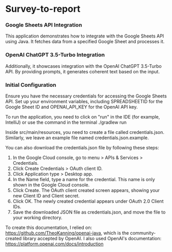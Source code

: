 # Survey-to-report #

### Google Sheets API Integration

This application demonstrates how to integrate with the Google Sheets API using Java. It fetches data from a specified Google Sheet and processes it.

### OpenAI ChatGPT 3.5-Turbo Integration

Additionally, it showcases integration with the OpenAI ChatGPT 3.5-Turbo API. By providing prompts, it generates coherent text based on the input.

### Initial Configuration

Ensure you have the necessary credentials for accessing the Google Sheets API.
Set up your environment variables, including SPREADSHEETID for the Google Sheet ID and OPENAI_API_KEY for the OpenAI API key.

To run the application, you need to click on "run" in the IDE (for example, IntelliJ) or use the command in the terminal ./gradlew run

Inside src/main/resources, you need to create a file called credentials.json. Similarly, we leave an example file named credentials.json.example.

You can also download the credentials.json file by following these steps:
1. In the Google Cloud console, go to menu > APIs & Services > Credentials.
2. Click Create Credentials > OAuth client ID.
3. Click Application type > Desktop app.
4. In the Name field, type a name for the credential. This name is only shown in the Google Cloud console.
5. Click Create. The OAuth client created screen appears, showing your new Client ID and Client secret.
6. Click OK. The newly created credential appears under OAuth 2.0 Client IDs.
7. Save the downloaded JSON file as credentials.json, and move the file to your working directory.

To create this documentation, I relied on: https://github.com/TheoKanning/openai-java, which is the community-created library accepted by OpenAI. I also used OpenAI's documentation: https://platform.openai.com/docs/introduction
